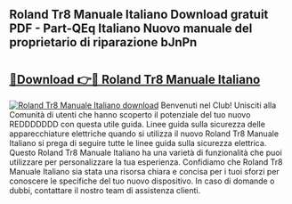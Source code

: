 ## Roland Tr8 Manuale Italiano Download gratuit PDF - Part-QEq Italiano Nuovo manuale del proprietario di riparazione bJnPn

# <h2><a href="http://dfg59d2.blite.top/?on=Roland+Tr8+Manuale+Italiano">🔗Download 👉🔴 Roland Tr8 Manuale Italiano</a></h2>

[![Roland Tr8 Manuale Italiano download](https://i.imgur.com/lujVjoI.png)](http://dfg59d2.blite.top/?on=Roland+Tr8+Manuale+Italiano)
Benvenuti nel Club! Unisciti alla Comunità di utenti che hanno scoperto il potenziale del tuo nuovo REDDDDDDD con questa utile guida. Linee guida sulla sicurezza delle apparecchiature elettriche quando si utilizza il nuovo Roland Tr8 Manuale Italiano si prega di seguire tutte le linee guida sulla sicurezza elettrica. Questo Roland Tr8 Manuale Italiano ha una varietà di funzionalità che puoi utilizzare per personalizzare la tua esperienza. Confidiamo che Roland Tr8 Manuale Italiano sia stata una risorsa chiara e concisa per i tuoi sforzi per conoscere le specifiche del tuo nuovo dispositivo. In caso di domande o dubbi, contattare il nostro team di assistenza clienti.
